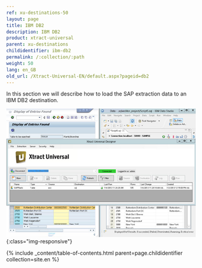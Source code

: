 ```yaml
---
ref: xu-destinations-50
layout: page
title: IBM DB2
description: IBM DB2
product: xtract-universal
parent: xu-destinations
childidentifier: ibm-db2
permalink: /:collection/:path
weight: 50
lang: en_GB
old_url: /Xtract-Universal-EN/default.aspx?pageid=db2
---
```


In this section we will describe how to load the SAP extraction data to an IBM DB2 destination.

![DB2-Extraction-Designer](/img/content/DB2-Extraction-Designer.jpg){:class="img-responsive"}

{% include _content/table-of-contents.html parent=page.childidentifier collection=site.en %}
